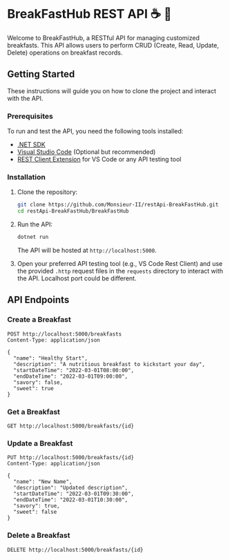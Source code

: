 # BreakFastHub REST API ☕️ 🍳

Welcome to BreakFastHub, a RESTful API for managing customized breakfasts. This API allows users to perform CRUD (Create, Read, Update, Delete) operations on breakfast records.

## Getting Started

These instructions will guide you on how to clone the project and interact with the API.

### Prerequisites

To run and test the API, you need the following tools installed:

- [.NET SDK](https://dotnet.microsoft.com/download)
- [Visual Studio Code](https://code.visualstudio.com/) (Optional but recommended)
- [REST Client Extension](https://marketplace.visualstudio.com/items?itemName=humao.rest-client) for VS Code or any API testing tool

### Installation

1. Clone the repository:

    ```bash
    git clone https://github.com/Monsieur-II/restApi-BreakFastHub.git
    cd restApi-BreakFastHub/BreakFastHub
    ```

2. Run the API:

    ```bash
    dotnet run
    ```

    The API will be hosted at `http://localhost:5000`.

3. Open your preferred API testing tool (e.g., VS Code Rest Client) and use the provided `.http` request files in the `requests` directory to interact with the API.
Localhost port could be different.

## API Endpoints

### Create a Breakfast

```http
POST http://localhost:5000/breakfasts
Content-Type: application/json

{
  "name": "Healthy Start",
  "description": "A nutritious breakfast to kickstart your day",
  "startDateTime": "2022-03-01T08:00:00",
  "endDateTime": "2022-03-01T09:00:00",
  "savory": false,
  "sweet": true
}
```

### Get a Breakfast
```http
GET http://localhost:5000/breakfasts/{id}
```

### Update a Breakfast
```http
PUT http://localhost:5000/breakfasts/{id}
Content-Type: application/json

{
  "name": "New Name",
  "description": "Updated description",
  "startDateTime": "2022-03-01T09:30:00",
  "endDateTime": "2022-03-01T10:30:00",
  "savory": true,
  "sweet": false
}

```

### Delete a Breakfast
```http
DELETE http://localhost:5000/breakfasts/{id}

```
